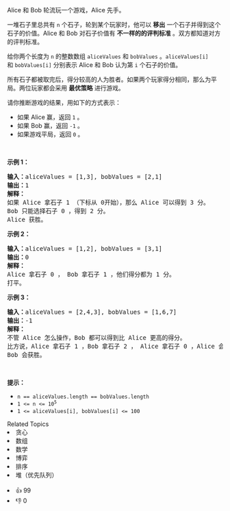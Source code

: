 <p>Alice 和&nbsp;Bob 轮流玩一个游戏，Alice 先手。</p>

<p>一堆石子里总共有&nbsp;<code>n</code>&nbsp;个石子，轮到某个玩家时，他可以 <strong>移出</strong>&nbsp;一个石子并得到这个石子的价值。Alice 和 Bob 对石子价值有 <strong>不一样的的评判标准</strong>&nbsp;。双方都知道对方的评判标准。</p>

<p>给你两个长度为 <code>n</code>&nbsp;的整数数组&nbsp;<code>aliceValues</code> 和&nbsp;<code>bobValues</code>&nbsp;。<code>aliceValues[i]</code> 和&nbsp;<code>bobValues[i]</code>&nbsp;分别表示 Alice 和 Bob 认为第&nbsp;<code>i</code>&nbsp;个石子的价值。</p>

<p>所有石子都被取完后，得分较高的人为胜者。如果两个玩家得分相同，那么为平局。两位玩家都会采用 <b>最优策略</b>&nbsp;进行游戏。</p>

<p>请你推断游戏的结果，用如下的方式表示：</p>

<ul> 
 <li>如果 Alice 赢，返回&nbsp;<code>1</code>&nbsp;。</li> 
 <li>如果 Bob 赢，返回&nbsp;<code>-1</code>&nbsp;。</li> 
 <li>如果游戏平局，返回&nbsp;<code>0</code>&nbsp;。</li> 
</ul>

<p>&nbsp;</p>

<p><strong>示例 1：</strong></p>

<pre>
<b>输入：</b>aliceValues = [1,3], bobValues = [2,1]
<b>输出：</b>1
<strong>解释：</strong>
如果 Alice 拿石子 1 （下标从 0开始），那么 Alice 可以得到 3 分。
Bob 只能选择石子 0 ，得到 2 分。
Alice 获胜。
</pre>

<p><strong>示例 2：</strong></p>

<pre>
<strong>输入：</strong>aliceValues = [1,2], bobValues = [3,1]
<b>输出：</b>0
<strong>解释：</strong>
Alice 拿石子 0 ， Bob 拿石子 1 ，他们得分都为 1 分。
打平。
</pre>

<p><strong>示例 3：</strong></p>

<pre>
<b>输入：</b>aliceValues = [2,4,3], bobValues = [1,6,7]
<b>输出：</b>-1
<strong>解释：</strong>
不管 Alice 怎么操作，Bob 都可以得到比 Alice 更高的得分。
比方说，Alice 拿石子 1 ，Bob 拿石子 2 ， Alice 拿石子 0 ，Alice 会得到 6 分而 Bob 得分为 7 分。
Bob 会获胜。
</pre>

<p>&nbsp;</p>

<p><strong>提示：</strong></p>

<ul> 
 <li><code>n == aliceValues.length == bobValues.length</code></li> 
 <li><code>1 &lt;= n &lt;= 10<sup>5</sup></code></li> 
 <li><code>1 &lt;= aliceValues[i], bobValues[i] &lt;= 100</code></li> 
</ul>

<div><div>Related Topics</div><div><li>贪心</li><li>数组</li><li>数学</li><li>博弈</li><li>排序</li><li>堆（优先队列）</li></div></div><br><div><li>👍 99</li><li>👎 0</li></div>